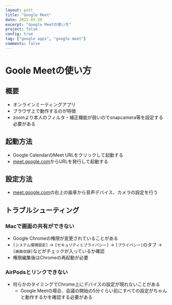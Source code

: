 ```yaml
---
layout: post 
title: "Google Meet"
date: 2022-03-28
excerpt: "Google Meetの使い方"
project: false
config: true
tag: ["google apps", "google meet"]
comments: false
---
```


# Goole Meetの使い方

## 概要
 - オンラインミーティングアプリ
 - ブラウザ上で動作するのが特徴
 - zoomより本人のフィルタ・補正機能が弱いのでsnapcamera等を設定する必要がある

## 起動方法
 - Google CalendarのMeet URLをクリックして起動する
 - [meet.google.com](https://meet.google.com/)からURLを発行して起動する

## 設定方法
 - [meet.google.com](https://meet.google.com/)の右上の歯車から音声デバイス、カメラの設定を行う

## トラブルシューティング

### Macで画面の共有ができない
 - Google Chromeの権限が変更されていることがある
 - `[システム環境設定]` -> `[セキュリティとプライバシー]` -> `[プライバシー]`のタブ -> `[画面収録]`などがチェックが入っているか確認
 - 権限編集後はChromeの再起動が必要

### AirPodsとリンクできない
 - 何らかのタイミングでChrome上にデバイスの設定が現れないことがある
   - Google Meetの場合、会議の開始の5分ぐらい前にすべての設定がちゃんと動作するかを確認する必要がある
